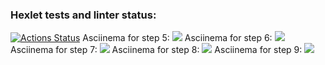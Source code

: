 ### Hexlet tests and linter status:
[![Actions Status](https://github.com/ShchenevS/python-project-49/actions/workflows/hexlet-check.yml/badge.svg)](https://github.com/ShchenevS/python-project-49/actions)
Asciinema for step 5:
<a href="https://asciinema.org/a/EORdPsPFBb88yMluXLmNoDB1G" target="_blank"><img src="https://asciinema.org/a/EORdPsPFBb88yMluXLmNoDB1G.svg" /></a>
Asciinema for step 6:
<a href="https://asciinema.org/a/ImshA4y9rUbj0QBauOARpI1OG" target="_blank"><img src="https://asciinema.org/a/ImshA4y9rUbj0QBauOARpI1OG.svg" /></a>
Asciinema for step 7:
<a href="https://asciinema.org/a/5JazTnm0Hf6kGsothoZKHdUve" target="_blank"><img src="https://asciinema.org/a/5JazTnm0Hf6kGsothoZKHdUve.svg" /></a>
Asciinema for step 8:
<a href="https://asciinema.org/a/0h88crV4V6cuwq3QqSt0LruEj" target="_blank"><img src="https://asciinema.org/a/0h88crV4V6cuwq3QqSt0LruEj.svg" /></a>
Asciinema for step 9:
<a href="https://asciinema.org/a/feW98cRuBKog4sRy6b5oosaOM" target="_blank"><img src="https://asciinema.org/a/feW98cRuBKog4sRy6b5oosaOM.svg" /></a>
